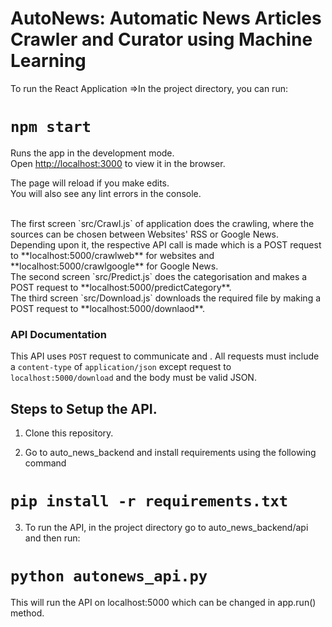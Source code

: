 # AutoNews: Automatic News Articles Crawler and Curator using Machine Learning

To run the React Application =>In the project directory, you can run:

# `npm start`

Runs the app in the development mode.<br />
Open [http://localhost:3000](http://localhost:3000) to view it in the browser.

The page will reload if you make edits.<br />
You will also see any lint errors in the console.

<br/>
The first screen `src/Crawl.js` of application does the crawling, where the sources can be chosen between Websites' RSS or Google News. Depending upon it, the respective API call is made which is a POST request to **localhost:5000/crawlweb** for websites and **localhost:5000/crawlgoogle** for Google News.

<br/>
The second screen `src/Predict.js` does the categorisation and makes a POST request to **localhost:5000/predictCategory**.
<br/>
The third screen `src/Download.js` downloads the required file by making a POST request to **localhost:5000/downlaod**.
<br/>

### API Documentation
This API uses `POST` request to communicate and . All requests must include a `content-type` of `application/json` except request to `localhost:5000/download` and the body must be valid JSON.


## Steps to Setup the API. 
1. Clone this repository.<br/>

2. Go to auto_news_backend and install requirements using the following command

# `pip install -r requirements.txt`

3. To run the API, in the project directory go to auto_news_backend/api and then run:

# `python autonews_api.py`

This will run the API on localhost:5000 which can be changed in app.run() method.<br/>

